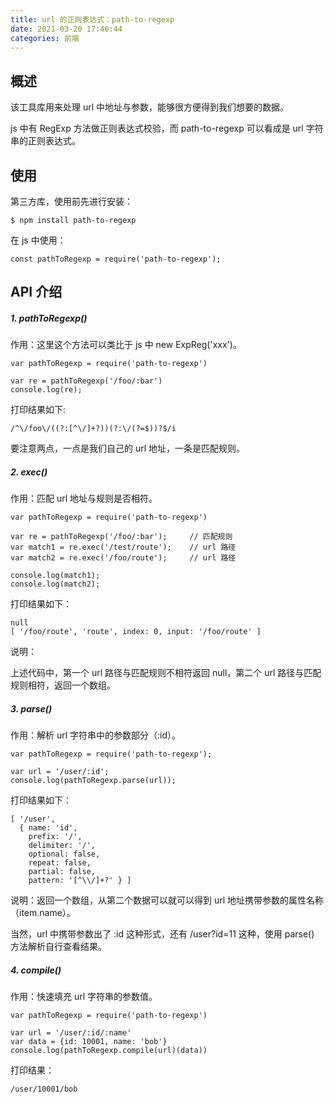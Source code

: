 ```yaml
---
title: url 的正则表达式：path-to-regexp
date: 2021-03-20 17:46:44
categories: 前端
---
```

## 概述
该工具库用来处理 url 中地址与参数，能够很方便得到我们想要的数据。

js 中有 RegExp 方法做正则表达式校验，而 path-to-regexp 可以看成是 url 字符串的正则表达式。

## 使用
第三方库，使用前先进行安装：
```
$ npm install path-to-regexp
```
在 js 中使用：
```
const pathToRegexp = require('path-to-regexp');
```
## API 介绍
##### 1. pathToRegexp()
作用：这里这个方法可以类比于 js 中 new ExpReg('xxx')。
```
var pathToRegexp = require('path-to-regexp')

var re = pathToRegexp('/foo/:bar')
console.log(re);	
```
打印结果如下:
```
/^\/foo\/((?:[^\/]+?))(?:\/(?=$))?$/i
```
要注意两点，一点是我们自己的 url 地址，一条是匹配规则。

##### 2. exec()
作用：匹配 url 地址与规则是否相符。
```
var pathToRegexp = require('path-to-regexp')

var re = pathToRegexp('/foo/:bar');     // 匹配规则
var match1 = re.exec('/test/route');    // url 路径
var match2 = re.exec('/foo/route');     // url 路径

console.log(match1);
console.log(match2);
```
打印结果如下：
```
null
[ '/foo/route', 'route', index: 0, input: '/foo/route' ]
```
说明：

上述代码中，第一个 url 路径与匹配规则不相符返回 null，第二个 url 路径与匹配规则相符，返回一个数组。

##### 3. parse()
作用：解析 url 字符串中的参数部分（:id）。
```
var pathToRegexp = require('path-to-regexp');

var url = '/user/:id';
console.log(pathToRegexp.parse(url));
```
打印结果如下：
```
[ '/user',
  { name: 'id',
    prefix: '/',
    delimiter: '/',
    optional: false,
    repeat: false,
    partial: false,
    pattern: '[^\\/]+?' } ]
```
说明：返回一个数组，从第二个数据可以就可以得到 url 地址携带参数的属性名称（item.name）。

当然，url 中携带参数出了 :id 这种形式，还有 /user?id=11 这种，使用 parse() 方法解析自行查看结果。

##### 4. compile()
作用：快速填充 url 字符串的参数值。
```
var pathToRegexp = require('path-to-regexp')

var url = '/user/:id/:name'
var data = {id: 10001, name: 'bob'}
console.log(pathToRegexp.compile(url)(data))
```
打印结果：
```
/user/10001/bob
```